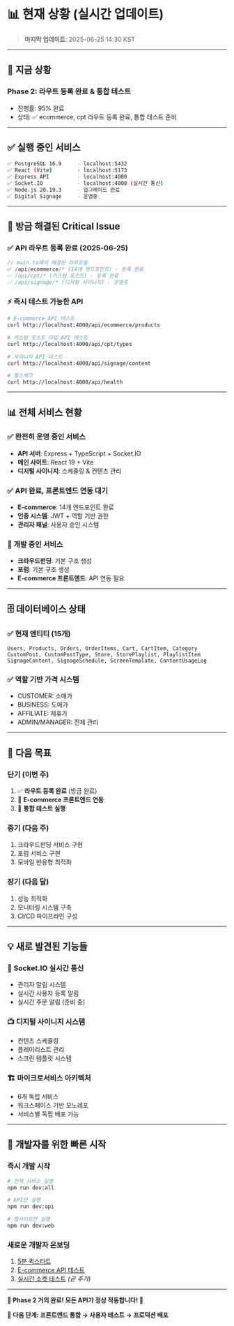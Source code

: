 # 📊 현재 상황 (실시간 업데이트)

> **마지막 업데이트**: 2025-06-25 14:30 KST

---

## 🎯 **지금 상황**

### **Phase 2: 라우트 등록 완료 & 통합 테스트**
- 진행률: 95% 완료
- 상태: ✅ ecommerce, cpt 라우트 등록 완료, 통합 테스트 준비

---

## ✅ **실행 중인 서비스**

```bash
✅ PostgreSQL 16.9     - localhost:5432
✅ React (Vite)        - localhost:5173  
✅ Express API         - localhost:4000
✅ Socket.IO           - localhost:4000 (실시간 통신)
✅ Node.js 20.19.3     - 업그레이드 완료
✅ Digital Signage     - 운영중
```

---

## 🚨 **방금 해결된 Critical Issue**

### **✅ API 라우트 등록 완료 (2025-06-25)**
```typescript
// main.ts에서 해결된 라우트들
✅ /api/ecommerce/* (14개 엔드포인트) - 등록 완료
✅ /api/cpt/* (커스텀 포스트) - 등록 완료
✅ /api/signage/* (디지털 사이니지) - 운영중
```

### **⚡ 즉시 테스트 가능한 API**
```bash
# E-commerce API 테스트
curl http://localhost:4000/api/ecommerce/products

# 커스텀 포스트 타입 API 테스트
curl http://localhost:4000/api/cpt/types

# 사이니지 API 테스트
curl http://localhost:4000/api/signage/content

# 헬스체크
curl http://localhost:4000/api/health
```

---

## 📊 **전체 서비스 현황**

### **✅ 완전히 운영 중인 서비스**
- **API 서버**: Express + TypeScript + Socket.IO
- **메인 사이트**: React 19 + Vite
- **디지털 사이니지**: 스케줄링 & 컨텐츠 관리

### **✅ API 완료, 프론트엔드 연동 대기**
- **E-commerce**: 14개 엔드포인트 완료
- **인증 시스템**: JWT + 역할 기반 권한
- **관리자 패널**: 사용자 승인 시스템

### **🔧 개발 중인 서비스**
- **크라우드펀딩**: 기본 구조 생성
- **포럼**: 기본 구조 생성
- **E-commerce 프론트엔드**: API 연동 필요

---

## 🗄️ **데이터베이스 상태**

### **✅ 현재 엔티티 (15개)**
```
Users, Products, Orders, OrderItems, Cart, CartItem, Category
CustomPost, CustomPostType, Store, StorePlaylist, PlaylistItem
SignageContent, SignageSchedule, ScreenTemplate, ContentUsageLog
```

### **✅ 역할 기반 가격 시스템**
- CUSTOMER: 소매가
- BUSINESS: 도매가  
- AFFILIATE: 제휴가
- ADMIN/MANAGER: 전체 관리

---

## 🎯 **다음 목표**

### **단기 (이번 주)**
1. ✅ **라우트 등록 완료** (방금 완료)
2. 🔄 **E-commerce 프론트엔드 연동**
3. 🔄 **통합 테스트 실행**

### **중기 (다음 주)**
1. 크라우드펀딩 서비스 구현
2. 포럼 서비스 구현
3. 모바일 반응형 최적화

### **장기 (다음 달)**
1. 성능 최적화
2. 모니터링 시스템 구축
3. CI/CD 파이프라인 구성

---

## 💡 **새로 발견된 기능들**

### **🔗 Socket.IO 실시간 통신**
- 관리자 알림 시스템
- 실시간 사용자 등록 알림
- 실시간 주문 알림 (준비 중)

### **📺 디지털 사이니지 시스템**
- 컨텐츠 스케줄링
- 플레이리스트 관리
- 스크린 템플릿 시스템

### **🏗️ 마이크로서비스 아키텍처**
- 6개 독립 서비스
- 워크스페이스 기반 모노레포
- 서비스별 독립 배포 가능

---

## 🚀 **개발자를 위한 빠른 시작**

### **즉시 개발 시작**
```bash
# 전체 서비스 실행
npm run dev:all

# API만 실행  
npm run dev:api

# 웹사이트만 실행
npm run dev:web
```

### **새로운 개발자 온보딩**
1. [5분 퀵스타트](01-getting-started/quick-start.md)
2. [E-commerce API 테스트](03-api-reference/ecommerce-api-specification.md)
3. [실시간 소켓 테스트](06-operations/socket-io-guide.md) *(곧 추가)*

---

**🎉 Phase 2 거의 완료! 모든 API가 정상 작동합니다! 🎉**

**🚀 다음 단계: 프론트엔드 통합 → 사용자 테스트 → 프로덕션 배포**
